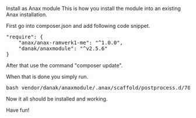 Install as Anax module
This is how you install the module into an existing Anax installation.

First go into composer.json and add following code snippet.

<pre>
"require": {
    "anax/anax-ramverk1-me": "^1.0.0",
    "danak/anaxmodule": "^v2.5.6"
}
</pre>

After that use the command "composer update".




When that is done you simply run.
<pre>
bash vendor/danak/anaxmodule/.anax/scaffold/postprocess.d/700_anaxmodule.bash
</pre>

Now it all should be installed and working.


Have fun!
